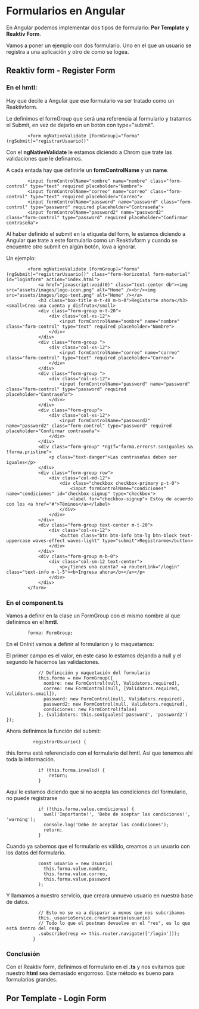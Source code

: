 # Formularios en Angular

En Angular podemos implementar dos tipos de formulario: **Por Template y Reaktiv Form**.

Vamos a poner un ejemplo con dos formulario. Uno en el que un usuario se registra a una aplicación y
otro de como se logea.

## Reaktiv form - Register Form

### En el hmtl:

Hay que decile a Angular que ese formulario va ser tratado como un Reaktivform.

Le definimos el formGroup que será una referencia al formulario y tratamos el Submit,
en vez de dejarlo en un botón con type="submit".

            <form ngNativeValidate [formGroup]="forma" (ngSubmit)="registrarUsuario()"
            
Con el **ngNativeValidate** le estamos diciendo a Chrom que trate las validaciones que le definamos.

A cada entada hay que definirle un **formControlName** y un **name**.

            <input formControlName="nombre" name="nombre" class="form-control" type="text" required placeholder="Nombre">
            <input formControlName="correo" name="correo" class="form-control" type="text" required placeholder="Correo">
            <input formControlName="password" name="password" class="form-control" type="password" required placeholder="Contraseña">
            <input formControlName="password2" name="password2" class="form-control" type="password" required placeholder="Confirmar contraseña">
            
Al haber definido el submit en la etiqueta del form, le estamos diciendo a Angular que trate a este
formulario como un Reaktivform y cuando se encuentre otro submit en algún botón, lova a ignorar.

Un ejemplo:



            <form ngNativeValidate [formGroup]="forma" (ngSubmit)="registrarUsuario()" class="form-horizontal form-material"        id="loginform" action="index.html">
                <a href="javascript:void(0)" class="text-center db"><img src="assets/images/logo-icon.png" alt="Home" /><br/><img src="assets/images/logo-text.png" alt="Home" /></a>
                <h3 class="box-title m-t-40 m-b-0">Regístarte ahora</h3><small>Crea una cuenta y disfruta</small>
                <div class="form-group m-t-20">
                    <div class="col-xs-12">
                        <input formControlName="nombre" name="nombre" class="form-control" type="text" required placeholder="Nombre">
                    </div>
                </div>
                <div class="form-group ">
                    <div class="col-xs-12">
                        <input formControlName="correo" name="correo" class="form-control" type="text" required placeholder="Correo">
                    </div>
                </div>
                <div class="form-group ">
                    <div class="col-xs-12">
                        <input formControlName="password" name="password" class="form-control" type="password" required placeholder="Contraseña">
                    </div>
                </div>
                <div class="form-group">
                    <div class="col-xs-12">
                        <input formControlName="password2" name="password2" class="form-control" type="password" required placeholder="Confirmar contraseña">
                    </div>
                </div>
                <div class="form-group" *ngIf="forma.errors?.sonIguales && !forma.pristine">
                    <p class="text-danger">Las contraseñas deben ser iguales</p>
                </div>
                <div class="form-group row">
                    <div class="col-md-12">
                        <div class="checkbox checkbox-primary p-t-0">
                            <input formControlName="condiciones" name="condiciones" id="checkbox-signup" type="checkbox">
                            <label for="checkbox-signup"> Estoy de acuerdo con los <a href="#">Téminos</a></label>
                        </div>
                    </div>
                </div>
                <div class="form-group text-center m-t-20">
                    <div class="col-xs-12">
                        <button class="btn btn-info btn-lg btn-block text-uppercase waves-effect waves-light" type="submit">Registrarme</button>
                    </div>
                </div>
                <div class="form-group m-b-0">
                    <div class="col-sm-12 text-center">
                        <p>¿Tienes una cuenta? <a routerLink="/login" class="text-info m-l-5"><b>Ingresa ahora</b></a></p>
                    </div>
                </div>
            </form>


### En el component.ts

Vamos a definir en la clase un FormGroup con el mismo nombre al que definimos en el **hmtl**.

            forma: FormGroup;
            
En el OnInit vamos a definir al formularion y lo maquetamos:

El primer campo es el valor, en este caso lo estamos dejando a null
y el segundo le hacemos las validaciones.

                // Definición y maquetación del formulario
                this.forma = new FormGroup({
                  nombre: new FormControl(null, Validators.required),
                  correo: new FormControl(null, [Validators.required, Validators.email]),
                  password: new FormControl(null, Validators.required),
                  password2: new FormControl(null, Validators.required),
                  condiciones: new FormControl(false)
                }, {validators: this.sonIguales('password', 'password2') });
                
Ahora definimos la función del submit:

              registrarUsuario() {

this.forma está referenciado con el formulario del hmtl. Así que tenemos ahí toda la información.

                if (this.forma.invalid) {
                    return;
                }
                
Aquí le estamos diciendo que si no acepta las condiciones del formulario, no puede registrarse

                if (!this.forma.value.condiciones) {
                  swal('Importante!', 'Debe de aceptar las condiciones!', 'warning');
                  console.log('Debe de aceptar las condiciones');
                  return;
                }
                
Cuando ya sabemos que el formulario es válido, creamos a un usuario con los datos del formulario.

                const usuario = new Usuario(
                  this.forma.value.nombre,
                  this.forma.value.correo,
                  this.forma.value.password
                );
                
 Y llamamos a nuestro servicio, que creara unnuevo usuario en nuestra base de datos.

                // Esto no se va a disparar a menos que nos subcribamos
                this._usuarioService.crearUsuario(usuario)
                // Todo lo que el postman devuelve en el "res", es lo que está dentro del resp.
                .subscribe(resp => this.router.navigate(['/login']));
              }
              
### Conclusión
Con el Reaktiv form, definimos el formulario en el **.ts** y nos evitamos que nuestro **html** sea demasiado engorroso.
Este método es bueno para formularios grandes.

## Por Template - Login Form


